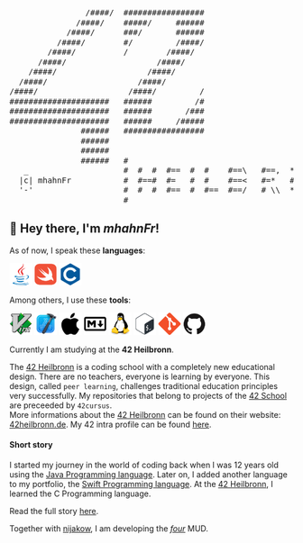 <pre style="line-height:125%">
                /####/  #################                                      
              /####/    #####/     ######                                      
            /####/      ###/       ######                                      
          /####/        #/         /####/                                      
        /####/          /        /####/                                        
      /####/                   /####/                                          
    /####/                   /####/                                            
  /####/                   /####/                                              
/####/                   /####/         /                                      
#####################   ######         /#                                      
#####################   ######       /###                                      
#####################   ######     /#####                                      
               ######   #################                                      
               ######                                                          
               ######                                                          
               ######   #                                                      
   _                    #  #  #  #==  #  #    #==\   #==,  *==*  #\\  #  #\\  #
  |c| mhahnFr           #  #==#  #=   #  #    #==<   #=*   #  #  # \\ #  # \\ #
  '-'                   #  #  #  #==  #  #==  #==/   # \\  *==*  #  \\#  #  \\#
                        #                                                      
</pre>

## 👋 Hey there, I'm *mhahnFr*!
As of now, I speak these **languages**:
<p align="left"><a href="https://en.wikipedia.org/wiki/Java_(programming_language)" target="_blank"> <img src="https://raw.githubusercontent.com/devicons/devicon/master/icons/java/java-original.svg" alt="Java Programming language" width="40" height="40"/></a>
<a href="https://www.swift.org/about" target="_blank"> <img src="https://raw.githubusercontent.com/devicons/devicon/master/icons/swift/swift-original.svg" alt="Swift Programming language" width="40" height="40"/></a>
<a href="https://en.wikipedia.org/wiki/C_(programming_language)" target="_blank"> <img src="https://raw.githubusercontent.com/devicons/devicon/master/icons/c/c-plain.svg" alt="C Programming language" width="40" height="40"/></a>
</p>

Among others, I use these **tools**:
<p align="left">
<a href="https://en.wikipedia.org/wiki/Vim_(text_editor)" target="_blank" title="VIM"> <img src="https://github.com/devicons/devicon/raw/master/icons/vim/vim-original.svg" alt="Vim" width="40" height="40"/></a>
<a href="https://developer.apple.com/xcode/" target="_blank" title="XCode"> <img src="https://github.com/devicons/devicon/raw/master/icons/xcode/xcode-original.svg" alt="XCode" width="40" height="40"/></a>
<a href="https://developer.apple.com" target="_blank" title="Apple"> <img src="https://github.com/devicons/devicon/raw/master/icons/apple/apple-original.svg" alt="Apple's systems" width="40" height="40"/></a>
<a href="https://en.wikipedia.org/wiki/Markdown" target="_blank" title="Markdown"> <img src="https://github.com/devicons/devicon/raw/master/icons/markdown/markdown-original.svg" alt="Markdown" width="40" height="40"/></a>
<a href="https://en.wikipedia.org/wiki/Linux" target="_blank" title="Linux"> <img src="https://github.com/devicons/devicon/raw/master/icons/linux/linux-original.svg" alt="Linux" width="40" height="40"/></a>
<a href="https://www.gnu.org/software/bash/" target="_blank" title="Bash"> <img src="https://github.com/devicons/devicon/raw/master/icons/bash/bash-plain.svg" alt="Bash" width="40" height="40"/></a>
<a href="https://git-scm.com" target="_blank" title="Git"> <img src="https://github.com/devicons/devicon/raw/master/icons/git/git-plain.svg" alt="Git" width="40" height="40"/></a>
<a href="https://www.github.com" target="_blank" title="GitHub"> <img src="https://github.com/devicons/devicon/raw/master/icons/github/github-original.svg" alt="GitHub" width="40" height="40"/></a>
</p>

Currently I am studying at the **42 Heilbronn**.

The [42 Heilbronn] is a coding school with a completely new educational design.
There are no teachers, everyone is learning by everyone. This design, called
``peer learning``, challenges traditional education principles very
successfully. My repositories that belong to projects of the [42 School] are preceeded by
``42cursus``.  
More informations about the [42 Heilbronn] can be found on their
website: [42heilbronn.de](https://www.42heilbronn.de/learncoderepeat).
My 42 intra profile can be found [here](https://profile.intra.42.fr/users/mhahn).

#### Short story
I started my journey in the world of coding back when I was 12 years old using the [Java Programming language]. Later on,
I added another language to my portfolio, the [Swift Programming language]. At the [42 Heilbronn], I learned the
C Programming language.

Read the full story [here](https://www.github.com/mhahnFr/mhahnFr/blob/main/story.md).

Together with [nijakow], I am developing the *[four]* MUD.

[four]: https://www.github.com/nijakow/four
[nijakow]: https://www.github.com/nijakow
[iSongs-RadioText]: https://www.github.com/mhahnFr/iSongs-RadioText
[Rock-Paper-Scissors]: https://www.github.com/mhahnFr/RockPaperScissors
[Shader IDE]: https://www.github.com/mhahnFr/ShaderIDE
[Object Converter]: https://www.github.com/mhahnFr/Object_Converter
[ADB Connector]: https://www.github.com/mhahnFr/ADB_Connector
[Project Backupper]: https://www.github.com/mhahnFr/Project_Backupper
[Swift Programming language]: https://www.github.com/apple/swift
[ADB Connector Mac]: https://www.github.com/mhahnFr/ADB_Connector_Mac
[piscine]: https://www.42heilbronn.de/learncoderepeat
[curriculum]: https://www.42heilbronn.de/en/curriculum
[42 School]: https://www.github.com/42-School
[42 Heilbronn]: https://www.42heilbronn.de/learncoderepeat
[GitHub Profile]: https://www.github.com/mhahnFr
[Java Programming language]: https://www.github.com/openjdk
[Slack]: https://42born2code.slack.com/team/U024Z2NSVK7
[Discord]: https://www.discordapp.com/users/831935383997644870
